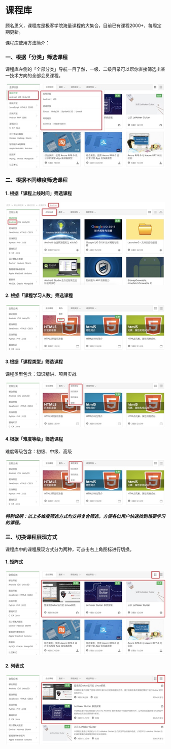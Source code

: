 # 课程库

顾名思义，课程库是极客学院海量课程的大集合，目前已有课程2000+，每周定期更新。

课程库使用方法简介：

### 一、根据「分类」筛选课程

课程库左侧的「全部分类」导航一目了然，一级、二级目录可以帮你直接筛选出某一技术方向的全部会员课程。

<img src="images/course_category_01.png">

### 二、根据不同维度筛选课程

#### 1. 根据「课程上线时间」筛选课程

<img src="images/course_category_02.png">

#### 2. 根据「课程学习人数」筛选课程

<img src="images/course_category_03.png">

#### 3.根据「课程类型」筛选课程

课程类型包含：知识精讲、项目实战

<img src="images/course_category_04.png">

#### 4.根据「难度等级」筛选课程

难度等级包含：初级、中级、高级

<img src="images/course_category_05.png">

##### 特别说明：以上多维度筛选方式均支持复合筛选，方便各位用户快速找到想要学习的课程。

### 三、切换课程展现方式

课程库中的课程展现方式分为两种，可点击右上角图标进行切换。

#### 1. 矩阵式

<img src="images/course_category_06.png">

#### 2. 列表式

<img src="images/course_category_07.png">